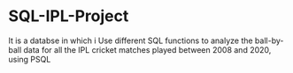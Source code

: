 # SQL-IPL-Project
It is a databse in which i Use different SQL functions to analyze the ball-by-ball data for all the IPL cricket matches played between 2008 and 2020, using PSQL
